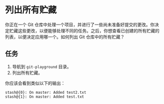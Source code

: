 # 列出所有贮藏

你正在一个 Git 仓库中处理一个项目，并进行了一些尚未准备好提交的更改。你决定贮藏这些更改，以便能够处理不同的任务。之后，你想查看已创建的所有贮藏的列表，以便决定应用哪一个。如何列出 Git 仓库中的所有贮藏？

## 任务

1. 导航到 `git-playground` 目录。
2. 列出所有贮藏。

你应该会看到类似以下的输出：

```
stash@{0}: On master: Added test2.txt
stash@{1}: On master: Added test.txt
```
